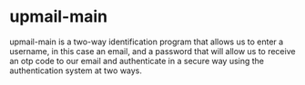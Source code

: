 # upmail-main
upmail-main is a two-way identification program that allows us to enter a username, in this case an email, and a password that will allow us to receive an otp code to our email and authenticate in a secure way using the authentication system at two ways.
